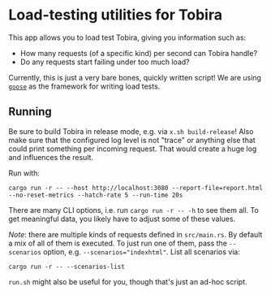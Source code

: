 # Load-testing utilities for Tobira

This app allows you to load test Tobira, giving you information such as:
- How many requests (of a specific kind) per second can Tobira handle?
- Do any requests start failing under too much load?

Currently, this is just a very bare bones, quickly written script!
We are using [`goose`](https://github.com/tag1consulting/goose) as the framework for writing load tests.

## Running

Be sure to build Tobira in release mode, e.g. via `x.sh build-release`!
Also make sure that the configured log level is not "trace" or anything else that could print something per incoming request.
That would create a huge log and influences the result.

Run with:

```
cargo run -r -- --host http://localhost:3080 --report-file=report.html --no-reset-metrics --hatch-rate 5 --run-time 20s
```

There are many CLI options, i.e. run `cargo run -r -- -h` to see them all.
To get meaningful data, you likely have to adjust some of these values.

*Note*: there are multiple kinds of requests defined in `src/main.rs`.
By default a mix of all of them is executed.
To just run one of them, pass the `--scenarios` option, e.g. `--scenarios="indexhtml"`.
List all scenarios via:

```
cargo run -r -- --scenarios-list
```

`run.sh` might also be useful for you, though that's just an ad-hoc script.
